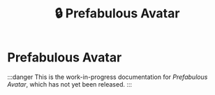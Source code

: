﻿---
title: 🔒 Prefabulous Avatar
---

# Prefabulous Avatar

:::danger
This is the work-in-progress documentation for *Prefabulous Avatar*, which has not yet been released.
:::
